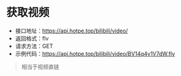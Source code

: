 # 获取视频

- 接口地址：https://api.hotpe.top/bilibili/video/
- 返回格式：flv
- 请求方法：GET
- 示例代码：https://api.hotpe.top/bilibili/video/BV14q4y1V7dW.flv

> 相当于视频直链